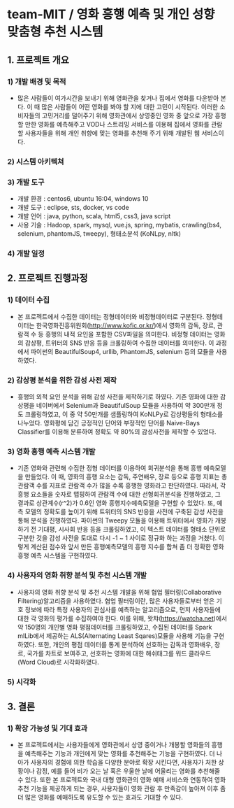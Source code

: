 # team-MIT / 영화 흥행 예측 및 개인 성향 맞춤형 추천 시스템

## 1. 프로젝트 개요

### 1) 개발 배경 및 목적
- 많은 사람들이 여가시간을 보내기 위해 영화관을 찾거나 집에서 영화를 다운받아 본다. 이 때 많은 사람들이 어떤 영화를 봐야 할 지에 대한 고민이 시작된다. 이러한 소비자들의 고민거리를 덜어주기 위해 영화관에서 상영중인 영화 중 앞으로 가장 흥행할 만한 영화를 예측해주고 VOD나 스트리밍 서비스를 이용해 집에서 영화를 관람할 사용자들을 위해 개인 취향에 맞는 영화를 추천해 주기 위해 개발된 웹 서비스이다.

### 2) 시스템 아키텍쳐


### 3) 개발 도구
- 개발 환경 : centos6, ubuntu 16:04, windows 10
- 개발 도구 : eclipse, sts, docker, vs code
- 개발 언어 : java, python, scala, html5, css3, java script
- 사용 기술 : Hadoop, spark, mysql, vue.js, spring, mybatis, crawling(bs4, selenium, phantomJS, tweepy), 형태소분석 (KoNLpy, nltk)

### 4) 개발 일정 


## 2. 프로젝트 진행과정

### 1) 데이터 수집
- 본 프로젝트에서 수집한 데이터는 정형데이터와 비정형데이터로 구분된다. 정형데이터는 한국영화진흥위원회(http://www.kofic.or.kr/)에서 영화의 감독, 장르, 관람객 수 등 흥행의 내적 요인을 포함한 CSV파일을 의미한다. 비정형 데이터는 영화의 감상평, 트위터의 SNS 반응 등을 크롤링하여 수집한 데이터를 의미한다. 이 과정에서 파이썬의 BeautifulSoup4, urllib, PhantomJS, selenium 등의 모듈을 사용하였다.

### 2) 감상평 분석을 위한 감성 사전 제작
- 흥행의 외적 요인 분석을 위해 감성 사전을 제작하기로 하였다. 기존 영화에 대한 감상평을 네이버에서 Selenium과 BeautifulSoup 모듈을 사용하여 약 300만개 정도 크롤링하였고, 이 중 약 50만개를 샘플링하여 KoNLPy로 감상평들의 형태소를 나누었다. 영화평에 담긴 긍정적인 단어와 부정적인 단어를 Naive-Bays Classifier를 이용해 분류하여 정확도 약 80%의 감성사전을 제작할 수 있었다.

### 3) 영화 흥행 예측 시스템 개발
- 기존 영화와 관련해 수집한 정형 데이터를 이용하여 회귀분석을 통해 흥행 예측모델을 만들었다. 이 때, 영화의 흥행 요소는 감독, 주연배우, 장르 등으로 흥행 지표는 총 관람객 수를 지표로 관람객 수가 많을 수록 흥행한 영화라고 판단하였다. 따라서, 각 흥행 요소들을 숫자로 맵핑하여 관람객 수에 대한 선형회귀분석을 진행하였고, 그 결과로 상관계수(r^2)가 0.6인 영화 흥행지수예측모델을 구현할 수 있었다.
또, 예측 모델의 정확도를 높이기 위해 트위터의 SNS 반응을 사전에 구축된 감성 사전을 통해 분석을 진행하였다. 파이썬의 Tweepy 모듈을 이용해 트위터에서 영화가 개봉하기 전 기대평, 시사회 반응 등을 크롤링하였고, 이 텍스트 데이터를 형태소 단위로 구분한 것을 감성 사전을 토대로 다시 -1 ~ 1 사이로 정규화 하는 과정을 거쳤다. 이렇게 계산된 점수와 앞서 만든 흥행예측모델의 흥행 지수를 합쳐 좀 더 정확한 영화 흥행 예측 시스템을 구현하였다.

### 4) 사용자의 영화 취향 분석 및 추천 시스템 개발
- 사용자의 영화 취향 분석 및 추천 시스템 개발을 위해 협업 필터링(Collaborative Filtering)알고리즘을 사용하였다. 협업 필터링이란, 많은 사용자들로부터 얻은 기호 정보에 따라 특정 사용자의 관심사를 예측하는 알고리즘으로, 먼저 사용자들에 대한 각 영화의 평가를 수집하여야 한다.
이를 위해, 왓챠(https://watcha.net)에서 약 150명의 개인별 영화 평점데이터를 크롤링하였고, 수집된 데이터를 Spark mlLib에서 제공하는 ALS(Alternating Least Sqares)모듈을 사용해 기능을 구현하였다.
또한, 개인의 평점 데이터를 통계 분석하여 선호하는 감독과 영화배우, 장르, 국가를 차트로 보여주고, 선호하는 영화에 대한 해쉬태그를 워드 클라우드(Word Cloud)로 시각화하였다.

### 5) 시각화


## 3. 결론

### 1) 확장 가능성 및 기대 효과
- 본 프로젝트에서는 사용자들에게 영화관에서 상영 중이거나 개봉할 영화들의 흥행을 예측해주는 기능과 개인에게 맞는 영화를 추천해주는 기능을 구현하였다.
 더 나아가 사용자의 경험에 의한 학습을 다양한 분야로 확장 시킨다면, 사용자가 처한 상황이나 감정, 예를 들어 비가 오는 날 혹은 우울한 날에 어울리는 영화를 추천해줄 수 있다. 
 또한 본 프로젝트와 국내 대형 영화관의 영화 예매 서비스와 연동하여 영화 추천 기능을 제공하게 되는 경우, 사용자들이 영화 관람 후 만족감이 높아져 이후 좀 더 많은 영화를 예매하도록 유도할 수 있는 효과도 기대할 수 있다. 
 


